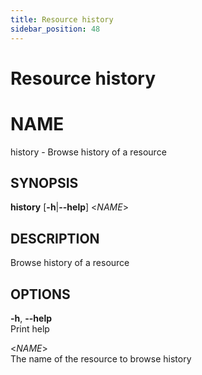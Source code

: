 ```yaml
---
title: Resource history
sidebar_position: 48
---
```


# Resource history

# NAME

history - Browse history of a resource

## SYNOPSIS

**history** \[**-h**\|**--help**\] \<*NAME*\>

## DESCRIPTION

Browse history of a resource

## OPTIONS

**-h**, **--help**  
Print help

\<*NAME*\>  
The name of the resource to browse history
